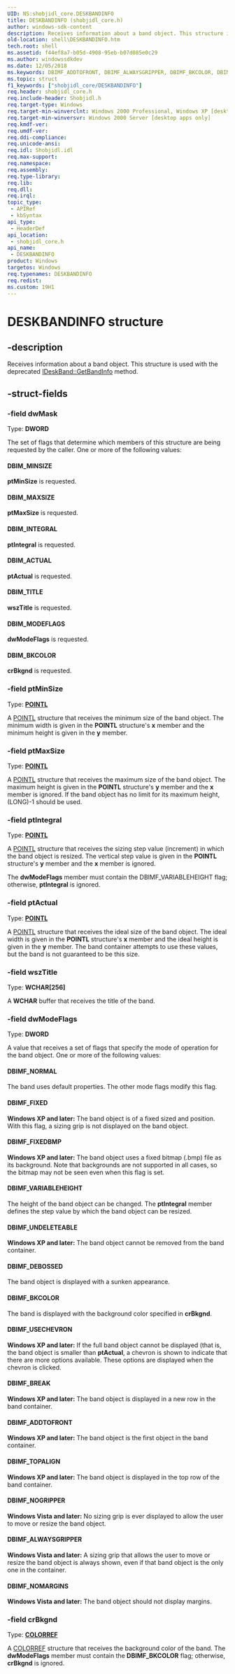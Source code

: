 ```yaml
---
UID: NS:shobjidl_core.DESKBANDINFO
title: DESKBANDINFO (shobjidl_core.h)
author: windows-sdk-content
description: Receives information about a band object. This structure is used with the deprecated IDeskBand::GetBandInfo method.
old-location: shell\DESKBANDINFO.htm
tech.root: shell
ms.assetid: f44ef8a7-b05d-4908-95eb-b07d085e0c29
ms.author: windowssdkdev
ms.date: 12/05/2018
ms.keywords: DBIMF_ADDTOFRONT, DBIMF_ALWAYSGRIPPER, DBIMF_BKCOLOR, DBIMF_BREAK, DBIMF_DEBOSSED, DBIMF_FIXED, DBIMF_FIXEDBMP, DBIMF_NOGRIPPER, DBIMF_NOMARGINS, DBIMF_NORMAL, DBIMF_TOPALIGN, DBIMF_UNDELETEABLE, DBIMF_USECHEVRON, DBIMF_VARIABLEHEIGHT, DBIM_ACTUAL, DBIM_BKCOLOR, DBIM_INTEGRAL, DBIM_MAXSIZE, DBIM_MINSIZE, DBIM_MODEFLAGS, DBIM_TITLE, DESKBANDINFO, DESKBANDINFO structure [Windows Shell], _win32_DESKBANDINFO, shell.DESKBANDINFO, shobjidl_core/DESKBANDINFO
ms.topic: struct
f1_keywords: ["shobjidl_core/DESKBANDINFO"]
req.header: shobjidl_core.h
req.include-header: Shobjidl.h
req.target-type: Windows
req.target-min-winverclnt: Windows 2000 Professional, Windows XP [desktop apps only]
req.target-min-winversvr: Windows 2000 Server [desktop apps only]
req.kmdf-ver: 
req.umdf-ver: 
req.ddi-compliance: 
req.unicode-ansi: 
req.idl: Shobjidl.idl
req.max-support: 
req.namespace: 
req.assembly: 
req.type-library: 
req.lib: 
req.dll: 
req.irql: 
topic_type:
 - APIRef
 - kbSyntax
api_type:
 - HeaderDef
api_location:
 - shobjidl_core.h
api_name:
 - DESKBANDINFO
product: Windows
targetos: Windows
req.typenames: DESKBANDINFO
req.redist: 
ms.custom: 19H1
---
```


# DESKBANDINFO structure


## -description


Receives information about a band object. This structure is used with the deprecated <a href="https://docs.microsoft.com/windows/desktop/api/shobjidl_core/nf-shobjidl_core-ideskband-getbandinfo">IDeskBand::GetBandInfo</a> method.


## -struct-fields




### -field dwMask

Type: <b>DWORD</b>

The set of flags that determine which members of this structure are being requested by the caller. One or more of the following values:



#### DBIM_MINSIZE

<b>ptMinSize</b> is requested.



#### DBIM_MAXSIZE

<b>ptMaxSize</b> is requested.



#### DBIM_INTEGRAL

<b>ptIntegral</b> is requested.



#### DBIM_ACTUAL

<b>ptActual</b> is requested.



#### DBIM_TITLE

<b>wszTitle</b> is requested.



#### DBIM_MODEFLAGS

<b>dwModeFlags</b> is requested.



#### DBIM_BKCOLOR

<b>crBkgnd</b> is requested.


### -field ptMinSize

Type: <b><a href="https://docs.microsoft.com/previous-versions/dd162807(v=vs.85)">POINTL</a></b>

A <a href="https://docs.microsoft.com/previous-versions/dd162807(v=vs.85)">POINTL</a> structure that receives the minimum size of the band object. The minimum width is given in the <b>POINTL</b> structure's <b>x</b> member and the minimum height is given in the <b>y</b> member.


### -field ptMaxSize

Type: <b><a href="https://docs.microsoft.com/previous-versions/dd162807(v=vs.85)">POINTL</a></b>

A <a href="https://docs.microsoft.com/previous-versions/dd162807(v=vs.85)">POINTL</a> structure that receives the maximum size of the band object. The maximum height is given in the <b>POINTL</b> structure's <b>y</b> member and the <b>x</b> member is ignored. If the band object has no limit for its maximum height, (LONG)-1 should be used.


### -field ptIntegral

Type: <b><a href="https://docs.microsoft.com/previous-versions/dd162807(v=vs.85)">POINTL</a></b>

A <a href="https://docs.microsoft.com/previous-versions/dd162807(v=vs.85)">POINTL</a> structure that receives the sizing step value (increment) in which the band object is resized. The vertical step value is given in the <b>POINTL</b> structure's <b>y</b> member and the <b>x</b> member is ignored.

The <b>dwModeFlags</b> member must contain the DBIMF_VARIABLEHEIGHT flag; otherwise, <b>ptIntegral</b> is ignored.


### -field ptActual

Type: <b><a href="https://docs.microsoft.com/previous-versions/dd162807(v=vs.85)">POINTL</a></b>

A <a href="https://docs.microsoft.com/previous-versions/dd162807(v=vs.85)">POINTL</a> structure that receives the ideal size of the band object. The ideal width is given in the <b>POINTL</b> structure's <b>x</b> member and the ideal height is given in the <b>y</b> member. The band container attempts to use these values, but the band is not guaranteed to be this size.


### -field wszTitle

Type: <b>WCHAR[256]</b>

A <b>WCHAR</b> buffer that receives the title of the band.


### -field dwModeFlags

Type: <b>DWORD</b>

A value that receives a set of flags that specify the mode of operation for the band object. One or more of the following values:



#### DBIMF_NORMAL

The band uses default properties. The other mode flags modify this flag.



#### DBIMF_FIXED

<b>Windows XP and later:</b> The band object is of a fixed sized and position. With this flag, a sizing grip is not displayed on the band object.



#### DBIMF_FIXEDBMP

<b>Windows XP and later:</b> The band object uses a fixed bitmap (.bmp) file as its background. Note that backgrounds are not supported in all cases, so the bitmap may not be seen even when this flag is set.



#### DBIMF_VARIABLEHEIGHT

The height of the band object can be changed. The <b>ptIntegral</b> member defines the step value by which the band object can be resized.



#### DBIMF_UNDELETEABLE

<b>Windows XP and later:</b> The band object cannot be removed from the band container.



#### DBIMF_DEBOSSED

The band object is displayed with a sunken appearance.



#### DBIMF_BKCOLOR

The band is displayed with the background color specified in <b>crBkgnd</b>.



#### DBIMF_USECHEVRON

<b>Windows XP and later:</b> If the full band object cannot be displayed (that is, the band object is smaller than <b>ptActual</b>, a chevron is shown to indicate that there are more options available. These options are displayed when the chevron is clicked.



#### DBIMF_BREAK

<b>Windows XP and later:</b> The band object is displayed in a new row in the band container.



#### DBIMF_ADDTOFRONT

<b>Windows XP and later:</b> The band object is the first object in the band container.



#### DBIMF_TOPALIGN

<b>Windows XP and later:</b> The band object is displayed in the top row of the band container.



#### DBIMF_NOGRIPPER

<b>Windows Vista and later:</b> No sizing grip is ever displayed to allow the user to move or resize the band object.



#### DBIMF_ALWAYSGRIPPER

<b>Windows Vista and later:</b> A sizing grip that allows the user to move or resize the band object is always shown, even if that band object is the only one in the container.



#### DBIMF_NOMARGINS

<b>Windows Vista and later:</b> The band object should not display margins.


### -field crBkgnd

Type: <b><a href="https://docs.microsoft.com/windows/desktop/gdi/colorref">COLORREF</a></b>

A <a href="https://docs.microsoft.com/windows/desktop/gdi/colorref">COLORREF</a> structure that receives the background color of the band. The <b>dwModeFlags</b> member must contain the <b>DBIMF_BKCOLOR</b> flag; otherwise, <b>crBkgnd</b> is ignored.

